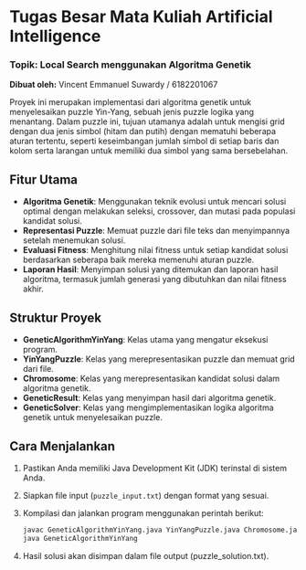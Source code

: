# Tugas Besar Mata Kuliah Artificial Intelligence

### Topik: Local Search menggunakan Algoritma Genetik

**Dibuat oleh:** Vincent Emmanuel Suwardy / 6182201067

Proyek ini merupakan implementasi dari algoritma genetik untuk menyelesaikan puzzle Yin-Yang, sebuah jenis puzzle logika yang menantang. Dalam puzzle ini, tujuan utamanya adalah untuk mengisi grid dengan dua jenis simbol (hitam dan putih) dengan mematuhi beberapa aturan tertentu, seperti keseimbangan jumlah simbol di setiap baris dan kolom serta larangan untuk memiliki dua simbol yang sama bersebelahan.

## Fitur Utama

- **Algoritma Genetik**: Menggunakan teknik evolusi untuk mencari solusi optimal dengan melakukan seleksi, crossover, dan mutasi pada populasi kandidat solusi.
- **Representasi Puzzle**: Memuat puzzle dari file teks dan menyimpannya setelah menemukan solusi.
- **Evaluasi Fitness**: Menghitung nilai fitness untuk setiap kandidat solusi berdasarkan seberapa baik mereka memenuhi aturan puzzle.
- **Laporan Hasil**: Menyimpan solusi yang ditemukan dan laporan hasil algoritma, termasuk jumlah generasi yang dibutuhkan dan nilai fitness akhir.

## Struktur Proyek

- **GeneticAlgorithmYinYang**: Kelas utama yang mengatur eksekusi program.
- **YinYangPuzzle**: Kelas yang merepresentasikan puzzle dan memuat grid dari file.
- **Chromosome**: Kelas yang merepresentasikan kandidat solusi dalam algoritma genetik.
- **GeneticResult**: Kelas yang menyimpan hasil dari algoritma genetik.
- **GeneticSolver**: Kelas yang mengimplementasikan logika algoritma genetik untuk menyelesaikan puzzle.

## Cara Menjalankan

1. Pastikan Anda memiliki Java Development Kit (JDK) terinstal di sistem Anda.
2. Siapkan file input (`puzzle_input.txt`) dengan format yang sesuai.
3. Kompilasi dan jalankan program menggunakan perintah berikut:

   ```bash
   javac GeneticAlgorithmYinYang.java YinYangPuzzle.java Chromosome.java GeneticResult.java GeneticSolver.java
   java GeneticAlgorithmYinYang
   ```

4. Hasil solusi akan disimpan dalam file output (puzzle_solution.txt).